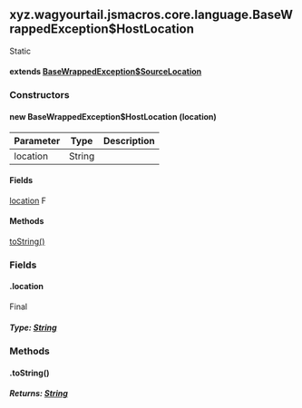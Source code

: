 

xyz.wagyourtail.jsmacros.core.language.BaseWrappedException$HostLocation
------------------------------------------------------------------------

Static
#### extends [BaseWrappedException$SourceLocation](1.9.2/xyz/wagyourtail/jsmacros/core/language/BaseWrappedException.SourceLocation.html)

### Constructors

#### new BaseWrappedException$HostLocation (location)

| Parameter | Type | Description |
|---|---|---|
| location | String |  |



#### Fields

[location](#location)
F



#### Methods

[toString()](#toString-)



### Fields

#### .location

Final

##### Type: [String](https://docs.oracle.com/javase/8/docs/api/index.html?java/lang/String.html)



### Methods

#### .toString()


##### Returns: [String](https://docs.oracle.com/javase/8/docs/api/index.html?java/lang/String.html)




